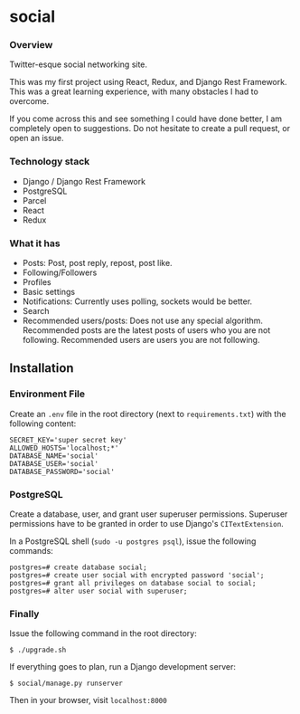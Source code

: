 # social

### Overview
Twitter-esque social networking site.

This was my first project using React, Redux, and Django Rest Framework. This was a great learning experience, with many obstacles I had to overcome.

If you come across this and see something I could have done better, I am completely open to suggestions. Do not hesitate to create a pull request, or open an issue.

### Technology stack
- Django / Django Rest Framework
- PostgreSQL
- Parcel
- React
- Redux

### What it has
- Posts: Post, post reply, repost, post like.
- Following/Followers
- Profiles
- Basic settings
- Notifications: Currently uses polling, sockets would be better.
- Search
- Recommended users/posts: Does not use any special algorithm. Recommended posts are the latest posts of users who you are not following. Recommended users are users you are not following.

## Installation
### Environment File
Create an `.env` file in the root directory (next to `requirements.txt`) with the following content:

    SECRET_KEY='super secret key'
    ALLOWED_HOSTS='localhost;*'
    DATABASE_NAME='social'
    DATABASE_USER='social'
    DATABASE_PASSWORD='social'

### PostgreSQL
Create a database, user, and grant user superuser permissions. Superuser permissions have to be granted in order to use Django's `CITextExtension`.

In a PostgreSQL shell (`sudo -u postgres psql`), issue the following commands:

    postgres=# create database social;
    postgres=# create user social with encrypted password 'social';
    postgres=# grant all privileges on database social to social;
    postgres=# alter user social with superuser;

### Finally
Issue the following command in the root directory:

    $ ./upgrade.sh

If everything goes to plan, run a Django development server:

    $ social/manage.py runserver

Then in your browser, visit `localhost:8000`
